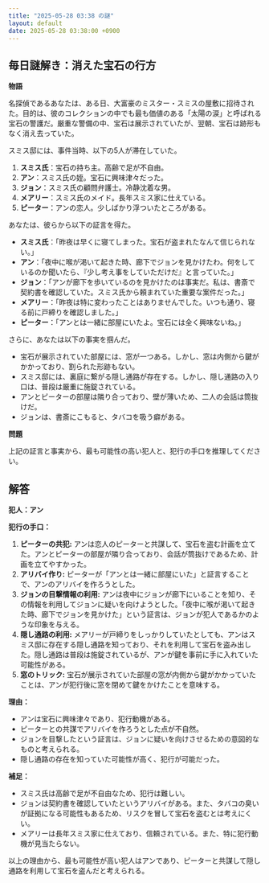 ```yaml
---
title: "2025-05-28 03:38 の謎"
layout: default
date: 2025-05-28 03:38:00 +0900
---
```

## 毎日謎解き：消えた宝石の行方

**物語**

名探偵であるあなたは、ある日、大富豪のミスター・スミスの屋敷に招待された。目的は、彼のコレクションの中でも最も価値のある「太陽の涙」と呼ばれる宝石の警護だ。厳重な警備の中、宝石は展示されていたが、翌朝、宝石は跡形もなく消え去っていた。

スミス邸には、事件当時、以下の5人が滞在していた。

1.  **スミス氏**：宝石の持ち主。高齢で足が不自由。
2.  **アン**：スミス氏の姪。宝石に興味津々だった。
3.  **ジョン**：スミス氏の顧問弁護士。冷静沈着な男。
4.  **メアリー**：スミス氏のメイド。長年スミス家に仕えている。
5.  **ピーター**：アンの恋人。少しばかり浮ついたところがある。

あなたは、彼らから以下の証言を得た。

*   **スミス氏**：「昨夜は早くに寝てしまった。宝石が盗まれたなんて信じられない。」
*   **アン**：「夜中に喉が渇いて起きた時、廊下でジョンを見かけたわ。何をしているのか聞いたら、『少し考え事をしていただけだ』と言っていた。」
*   **ジョン**：「アンが廊下を歩いているのを見かけたのは事実だ。私は、書斎で契約書を確認していた。スミス氏から頼まれていた重要な案件だった。」
*   **メアリー**：「昨夜は特に変わったことはありませんでした。いつも通り、寝る前に戸締りを確認しました。」
*   **ピーター**：「アンとは一緒に部屋にいたよ。宝石には全く興味ないね。」

さらに、あなたは以下の事実を掴んだ。

*   宝石が展示されていた部屋には、窓が一つある。しかし、窓は内側から鍵がかかっており、割られた形跡もない。
*   スミス邸には、裏庭に繋がる隠し通路が存在する。しかし、隠し通路の入り口は、普段は厳重に施錠されている。
*   アンとピーターの部屋は隣り合っており、壁が薄いため、二人の会話は筒抜けだ。
*   ジョンは、書斎にこもると、タバコを吸う癖がある。

**問題**

上記の証言と事実から、最も可能性の高い犯人と、犯行の手口を推理してください。

## 解答

**犯人：アン**

**犯行の手口：**

1.  **ピーターの共犯:** アンは恋人のピーターと共謀して、宝石を盗む計画を立てた。アンとピーターの部屋が隣り合っており、会話が筒抜けであるため、計画を立てやすかった。
2.  **アリバイ作り:** ピーターが「アンとは一緒に部屋にいた」と証言することで、アンのアリバイを作ろうとした。
3.  **ジョンの目撃情報の利用:** アンは夜中にジョンが廊下にいることを知り、その情報を利用してジョンに疑いを向けようとした。「夜中に喉が渇いて起きた時、廊下でジョンを見かけた」という証言は、ジョンが犯人であるかのような印象を与える。
4.  **隠し通路の利用:** メアリーが戸締りをしっかりしていたとしても、アンはスミス邸に存在する隠し通路を知っており、それを利用して宝石を盗み出した。隠し通路は普段は施錠されているが、アンが鍵を事前に手に入れていた可能性がある。
5.  **窓のトリック:** 宝石が展示されていた部屋の窓が内側から鍵がかかっていたことは、アンが犯行後に窓を閉めて鍵をかけたことを意味する。

**理由：**

*   アンは宝石に興味津々であり、犯行動機がある。
*   ピーターとの共謀でアリバイを作ろうとした点が不自然。
*   ジョンを目撃したという証言は、ジョンに疑いを向けさせるための意図的なものと考えられる。
*   隠し通路の存在を知っていた可能性が高く、犯行が可能だった。

**補足：**

*   スミス氏は高齢で足が不自由なため、犯行は難しい。
*   ジョンは契約書を確認していたというアリバイがある。また、タバコの臭いが証拠になる可能性もあるため、リスクを冒して宝石を盗むとは考えにくい。
*   メアリーは長年スミス家に仕えており、信頼されている。また、特に犯行動機が見当たらない。

以上の理由から、最も可能性が高い犯人はアンであり、ピーターと共謀して隠し通路を利用して宝石を盗んだと考えられる。
